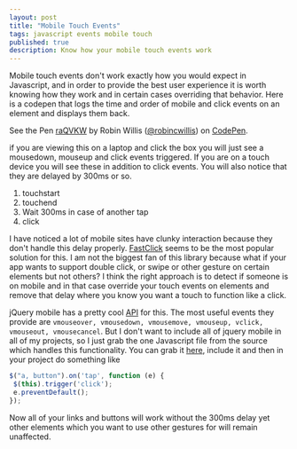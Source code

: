 ```yaml
---
layout: post
title: "Mobile Touch Events"
tags: javascript events mobile touch
published: true
description: Know how your mobile touch events work
---
```


Mobile touch events don't work exactly how you would expect in Javascript, and in order to provide the best user experience it is worth knowing how they work and in certain cases overriding that behavior. Here is a codepen that logs the time and order of mobile and click events on an element and displays them back.


<p data-height="420" data-theme-id="13162" data-slug-hash="raQVKW" data-default-tab="result" data-user="robincwillis" class='codepen'>See the Pen <a href='http://codepen.io/robincwillis/pen/raQVKW/'>raQVKW</a> by Robin Willis (<a href='http://codepen.io/robincwillis'>@robincwillis</a>) on <a href='http://codepen.io'>CodePen</a>.</p>
<script async src="//assets.codepen.io/assets/embed/ei.js"></script>

if you are viewing this on a laptop and click the box you will just see a mousedown, mouseup and click events triggered. If you are on a touch device you will see these in addition to click events. You will also notice that they are delayed by 300ms or so.

<!--more-->

1. touchstart
2. touchend
3. Wait 300ms in case of another tap
4. click

I have noticed a lot of mobile sites have clunky interaction because they don't handle this delay properly. [FastClick](https://github.com/ftlabs/fastclick) seems to be the most popular solution for this. I am not the biggest fan of this library because what if your app wants to support double click, or swipe or other gesture on certain elements but not others? I think the right approach is to detect if someone is on mobile and in that case override your touch events on elements and remove that delay where you know you want a touch to function like a click.

jQuery mobile has a pretty cool [API](http://demos.jquerymobile.com/1.2.0/docs/api/events.html) for this. The most useful events they provide are ```vmouseover, vmousedown, vmousemove, vmouseup, vclick, vmouseout, vmousecancel```. But I don't want to include all of jquery mobile in all of my projects, so I just grab the one Javascript file from the source which handles this functionality. You can grab it [here](https://github.com/jquery/jquery-mobile/blob/master/js/events/touch.js), include it and then in your project do something like

~~~javascript
$("a, button").on('tap', function (e) {
 $(this).trigger('click');
 e.preventDefault();
});
~~~

Now all of your links and buttons will work without the 300ms delay yet other elements which you want to use other gestures for will remain unaffected.
